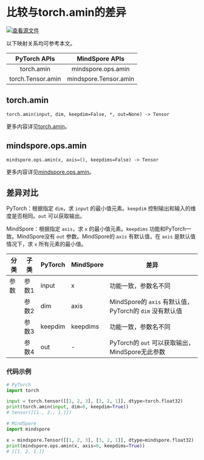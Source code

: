 # 比较与torch.amin的差异

[![查看源文件](https://mindspore-website.obs.cn-north-4.myhuaweicloud.com/website-images/master/resource/_static/logo_source.png)](https://gitee.com/mindspore/docs/blob/master/docs/mindspore/source_zh_cn/note/api_mapping/pytorch_diff/amin.md)

以下映射关系均可参考本文。

|     PyTorch APIs      |      MindSpore APIs       |
| :-------------------: | :-----------------------: |
|    torch.amin     |  mindspore.ops.amin   |
|   torch.Tensor.amin    |   mindspore.Tensor.amin    |

## torch.amin

```text
torch.amin(input, dim, keepdim=False, *, out=None) -> Tensor
```

更多内容详见[torch.amin](https://pytorch.org/docs/1.8.1/generated/torch.amin.html#torch.amin)。

## mindspore.ops.amin

```text
mindspore.ops.amin(x, axis=(), keepdims=False) -> Tensor
```

更多内容详见[mindspore.ops.amin](https://mindspore.cn/docs/zh-CN/master/api_python/ops/mindspore.ops.amin.html)。

## 差异对比

PyTorch：根据指定 `dim`，求 `input` 的最小值元素。`keepdim` 控制输出和输入的维度是否相同。`out` 可以获取输出。

MindSpore：根据指定 `axis`，求 `x` 的最小值元素。`keepdims` 功能和PyTorch一致。MindSpore没有 `out` 参数。MindSpore的 `axis` 有默认值，在 `axis` 是默认值情况下，求 `x` 所有元素的最小值。

| 分类 | 子类  | PyTorch | MindSpore | 差异                                    |
| ---- | ----- | ------- | --------- | --------------------------------------- |
| 参数 | 参数1 | input   | x         | 功能一致，参数名不同                    |
|      | 参数2 | dim   | axis      | MindSpore的 `axis` 有默认值，PyTorch的 `dim` 没有默认值 |
|      | 参数3 | keepdim   | keepdims | 功能一致，参数名不同 |
|      | 参数4 | out   | -         | PyTorch的 `out` 可以获取输出，MindSpore无此参数 |

### 代码示例

```python
# PyTorch
import torch

input = torch.tensor([[1, 2, 3], [3, 2, 1]], dtype=torch.float32)
print(torch.amin(input, dim=0, keepdim=True))
# tensor([[1., 2., 1.]])

# MindSpore
import mindspore

x = mindspore.Tensor([[1, 2, 3], [3, 2, 1]], dtype=mindspore.float32)
print(mindspore.ops.amin(x, axis=0, keepdims=True))
# [[1. 2. 1.]]
```
